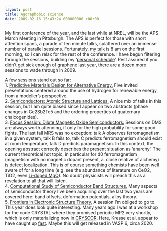 ```yaml
---
layout: post
title: Agoraphobic science
date: 2009-02-16 15:43:24.000000000 +00:00
---
```

<div>
<div>
<p>My first conference of the year, and the last while at NREL, will be the APS March Meeting in Pittsburgh. The APS is perfect for those with short attention spans, a parade of ten minute talks, splattered over an immense number of parallel sessions. Fortunately, <a title="http://meetings.aps.org/Meeting/MAR09/Event/93394" href="http://meetings.aps.org/Meeting/MAR09/Event/93394">my talk</a> is 8 am on the first morning, so I can relax for the rest of the conference. I have begun filtering through the sessions, building my ‘<a title="http://meetings.aps.org/Meeting/MAR09/Content/1369" href="http://meetings.aps.org/Meeting/MAR09/Content/1369">personal schedule</a>’. Rest assured if you didn’t get sick enough of graphene last year, there are a dozen more sessions to wade through in 2009.</p>
<p>A few sessions stand out so far:<br />
1. <a title="http://meetings.aps.org/Meeting/MAR09/SessionIndex2/?SessionEventID=94508" href="http://meetings.aps.org/Meeting/MAR09/SessionIndex2/?SessionEventID=94508">Predictive Materials Design for Alternative Energy.</a> Five invited presentations centered around the use of hydrogen for renewable energy, from a modeller’s perspective.<br />
2. <a title="http://meetings.aps.org/Meeting/MAR09/SessionIndex2/?SessionEventID=96506" href="http://meetings.aps.org/Meeting/MAR09/SessionIndex2/?SessionEventID=96506">Semiconductors: Atomic Structure and Lattices.</a> A nice mix of talks in this session, but I am quite biased since I appear on two abstracts (phase changes in Ge2Sb2Te5 and the ordering properties of quaternary chalcogenides).<br />
3. <a title="http://meetings.aps.org/Meeting/MAR09/SessionIndex2/?SessionEventID=98741" href="http://meetings.aps.org/Meeting/MAR09/SessionIndex2/?SessionEventID=98741">Focus Session: Dilute Magnetic Oxide Semiconductors.</a> Sessions on DMS are always worth attending, if only for the high probability for some good fights. The last fall MRS was no exception: talk A observes ferromagnetism in a given system, talk B fails to, talk C predicts ferromagnetism should exist at room temperature, talk D predicts paramagnetism. In this context, the opening abstract correctly describes the present situation as ‘anarchy’. The current theoretical hot topic, in particular for d0 ferromagnetism (magnetism with no magnetic dopant present, a  close relative of alchemy) is defect localization. This is of course something chemists have been well aware of for a long time (e.g. see the abundance of literature on CeO2, TiO2, even <a title="http://pubs.acs.org/doi/abs/10.1021/jp070200y" href="http://pubs.acs.org/doi/abs/10.1021/jp070200y">Li-doped MgO</a>). No doubt physicists will preach this as a revelation to all that will listen.<br />
4. <a title="http://meetings.aps.org/Meeting/MAR09/SessionIndex2/%3FSessionEventID%3D94508/?SessionEventID=97011" href="http://meetings.aps.org/Meeting/MAR09/SessionIndex2/%253FSessionEventID%253D94508/?SessionEventID=97011">Computational Study of Semiconductor Band Structures.</a> Many aspects of semiconductor theory I’ve been acquiring over the last two years are covered here: band offsets, deformation potentials, alloy theory.<br />
5. <a title="http://meetings.aps.org/Meeting/MAR09/SessionIndex2/%3FSessionEventID%3D94508/?SessionEventID=103129" href="http://meetings.aps.org/Meeting/MAR09/SessionIndex2/%253FSessionEventID%253D94508/?SessionEventID=103129">Frontiers in Electronic Structure Theory.</a> A session I’m obliged to go to. This year does look quite interesting. Many years ago I was at a workshop for the code CRYSTAL where they promised periodic MP2 very shortly, which is only materializing now in <a title="http://www.cryscor.unito.it/home.html" href="http://www.cryscor.unito.it/home.html">CRYSCOR</a>. Here, Kresse et al. appear to have caught up <a title="http://meetings.aps.org/Meeting/MAR09/Event/98442" href="http://meetings.aps.org/Meeting/MAR09/Event/98442">fast</a>. Maybe this will get released in VASP 6, circa 2020.</p>
</div>
<div></div>
</div>
